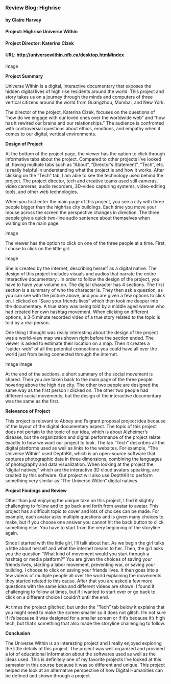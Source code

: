 ### Review Blog: Highrise 
#### by Claire Harvey 


#### Project: Highrise Universe Within
#### Project Director: Katerina Cizek
#### URL: http://universewithin.nfb.ca/desktop.html#index 

image

**Project Summary**

Universe Within is a digital, interactive documentary that exposes the hidden digital lives of high rise residents around the world. This project and story takes us on a journey through the minds and computers of three vertical citizens around the world from Guangzhou, Mumbai, and New York. 

The director of the project, Katerina Cizek, focuses on the questions of “how do we engage with our loved ones over the worldwide web” and “how has it rewired our brains and our relationships.”  The audience is confronted with controversial questions about ethics, emotions, and empathy when it comes to our digital, vertical environments.

**Design of Project**

At the bottom of the project page, the viewer has the option to click through informative tabs about the project. Compared to other projects I’ve looked at, having multiple tabs such as “About”, “Director’s Statement”, “Tech”, etc. is really helpful in understanding what the project is and how it works. After clicking on the “Tech” tab, I am able to see the technology used behind the project. The project director, tech and creative teams used still cameras, video cameras, audio recorders, 3D-video capturing systems, video-editing tools, and other web technologies. 

When you first enter the main page of this project, you see a city with three people bigger than the highrise city buildings. Each time you move your mouse across the screen the perspective changes in direction. The three people give a quick two-line audio sentence about themselves when waiting on the main page. 

image

The viewer has the option to click on one of the three people at a time. First, I chose to click on the little girl.

image

She is created by the internet, describing herself as a digital native. The design of this project includes visuals and audios that narrate the entire interactive documentary . In order to follow the design of the project, you have to have your volume on. The digital character has 4 sections. The first section is a summary of who the character is. They then ask a question, as you can see with the picture above, and you are given a few options to click on. I clicked on “Save your friends lives” which then took me deeper into the documentary. A true story was being told by a middle aged woman who had created her own hashtag movement. When clicking on different options, a 3-5 minute recorded video of a true story related to the topic is told by a real person. 

One thing I thought was really interesting about the design of the project was a world-view map was shown right before the section ended. The viewer is asked to estimate their location on a map. Then it creates a “spider-web” of all the potential connections you could have all over the world just from being connected through the internet. 

image
image

At the end of the sections, a short summary of the social movement is shared. Then you are taken back to the main page of the three people hovering above the high rise city. The other two people are designed the same way as the first person I clicked on. The other two people had different social movements, but the design of the interactive documentary was the same as the first. 

**Relevance of Project**

This project is relevant to Abbey and I’s grant proposal project idea because of the layout of the digital documentary aspect. The topic of this project does not pertain to the topic of our idea, which is about Alzheimer’s disease, but the organization and digital performance of the project relate exactly to how we want our project to look. The tab “Tech” describes all the digital platforms used as well as links to the websites. For example, “The Universe Within” used DepthKit, which is an open-source software that captures photographic data in three dimensions, combining the languages of photography and data visualization. When looking at the project the “digital natives,” which are the interactive 3D cloud avatars speaking, are created by this software. Our project will also use DepthKit to perform something very similar as “The Universe Within” digital natives. 

**Project Findings and Review**

Other than just enjoying the unique take on this project, I find it slightly challenging to follow and to go back and forth from avatar to avatar. This project has a difficult topic to cover and lots of choices can be made. For example, each avatar asks multiple questions and is given many choices to make, but if you choose one answer you cannot hit the back button to click something else. You have to start from the very beginning of the storyline again.

Since I started with the little girl, I’ll talk about her. As we begin the girl talks a little about herself and what the internet means to her. Then, the girl asks you the question “What kind of movement would you start through a hashtag or media platform?” You are given the choices of saving your friends lives, starting a labor movement, preventing war, or saving your building. I choose to click on saving your friends lives. It then goes into a few videos of multiple people all over the world explaining the movements they started related to this cause. After that you are asked a few more questions with the same idea and different videos are shown. I found it challenging to follow at times, but if I wanted to start over or go back to click on a different choice I couldn’t until the end. 

At times the project glitched, but under the “Tech” tab below it explains that you might need to make the screen smaller so it does not glitch. I’m not sure if it’s because it was designed for a smaller screen or if it’s because it’s high tech, but that’s something that also made the storyline challenging to follow. 

**Conclusion**

The Universe Within is an interesting project and I really enjoyed exploring the little details of this project. The project was well organized and provided a lot of educational information about the softwares used as well as the ideas used. This is definitely one of my favorite projects I’ve looked at this semester in this course because it was so different and unique. This project helped me look at an alternative perspective of how Digital Humanities can be defined and shown through a project. 
